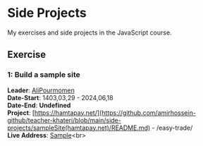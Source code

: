 # Side Projects
My exercises and side projects in the JavaScript course.

## Exercise

### 1: Build a sample site
**Leader**: [AliPourmomen](https://pythonostad.ir/teacher/alipourmomen/)<br>
**Date-Start**: 1403,03,29 - 2024,06,18<br>
**Date-End**: **Undefined**<br>
**Project**: [https://hamtapay.net/](https://github.com/amirhossein-github/teacher-khateri/blob/main/side-projects/sampleSite(hamtapay.net)/README.md) - /easy-trade/<br>
**Live Address**: [Sample](https://amirhossein-github.github.io/teacher-khateri/side-projects/sampleSite(hamtapay.net)/hamtapay.net/easy-trade/index.html)<br>